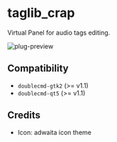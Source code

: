 taglib_crap
========
Virtual Panel for audio tags editing.

![plug-preview](https://i.imgur.com/u4mq1w6.jpg)

## Compatibility
- `doublecmd-gtk2` (>= v1.1)
- `doublecmd-qt5`  (>= v1.1)

## Credits
- Icon: adwaita icon theme
